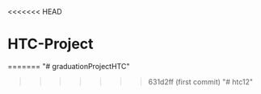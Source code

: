 <<<<<<< HEAD
# HTC-Project
=======
"# graduationProjectHTC" 
>>>>>>> 631d2ff (first commit)
"# htc12" 
